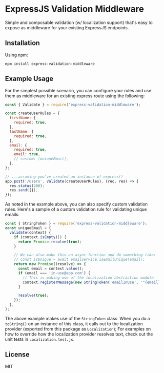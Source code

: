 # ExpressJS Validation Middleware 

Simple and composable validation (w/ localization support) that's easy to expose as middleware for your existing ExpressJS endpoints.


## Installation

Using npm:
```
npm install express-validation-middleware
```

## Example Usage

For the simplest possible scenario, you can configure your rules and use them as middleware for an existing express route using the following:

```js
const { Validate } = require('express-validation-middleware');

const createUserRules = {
  firstName: {
    required: true,
  },
  lastName: {
    required: true,
  },
  email: {
    required: true,
    email: true,
    // custom: [uniqueEmail],
  },
};

// ...assuming you've created an instance of express()
app.post('/users', Validate(createUserRules), (req, res) => {
  res.status(200);
  res.send({});
});
```

As noted in the example above, you can also specify custom validation rules. Here's a sample of a custom validation rule for validating unique emails:

```js
const { StringToken } = require('express-validation-middleware');
const uniqueEmail = {
  validate(context) {
    if (context.isEmpty()) {
      return Promise.resolve(true);
    }

    // We can also make this an async function and do something like:
    // const isUnique = await emailService.isEmailUnique(email);
    return new Promise((resolve) => {
      const email = context.value();
      if (email === 'in-use@app.com') {
        // This is making use of the localization abstraction module
        context.registerMessage(new StringToken('emailInUse', '"{email}" is already in use'));
      }

      resolve(true);
    });
  },
};
```

The above example makes use of the `StringToken` class. When you do a `toString()` on an instance of this class, it calls out to the localization provider (exported from this package as `Localization`); For examples on how to override how the localization provider resolves text, check out the unit tests in `Localization.test.js`.

## License

MIT
